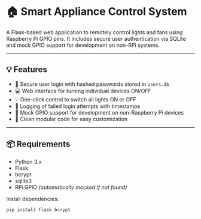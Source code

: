 # 🏠 Smart Appliance Control System

A Flask-based web application to remotely control lights and fans using Raspberry Pi GPIO pins. It includes secure user authentication via SQLite and mock GPIO support for development on non-RPi systems.

---

## 💡 Features

- 🔐 Secure user login with hashed passwords stored in `users.db`
- 💻 Web interface for turning individual devices ON/OFF
- 💡 One-click control to switch all lights ON or OFF
- 📜 Logging of failed login attempts with timestamps
- 🧪 Mock GPIO support for development on non-Raspberry Pi devices
- 🔌 Clean modular code for easy customization

---

## 📦 Requirements

- Python 3.x
- Flask
- bcrypt
- sqlite3
- RPi.GPIO *(automatically mocked if not found)*

Install dependencies:

```bash
pip install flask bcrypt
